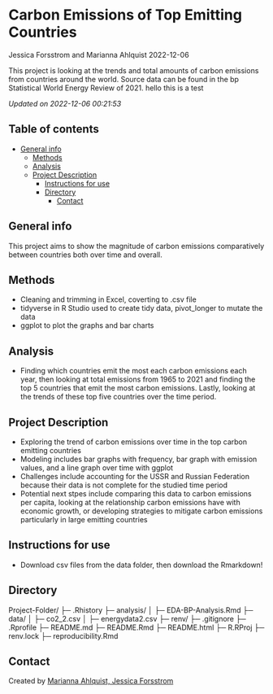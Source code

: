 Carbon Emissions of Top Emitting Countries
================
Jessica Forsstrom and Marianna Ahlquist
2022-12-06

<!-- Short Description  -->

This project is looking at the trends and total amounts of carbon
emissions from countries around the world. Source data can be found in
the bp Statistical World Energy Review of 2021. hello this is a test

*Updated on 2022-12-06 00:21:53*

<!-- README.md is generated from README.Rmd. Please edit that file -->

## Table of contents

-   [General info](#general-info)
    -   [Methods](#methods)
    -   [Analysis](#analysis)
    -   [Project Description](#project-description)
        -   [Instructions for use](#instructions-for-use)
        -   [Directory](#directory)
            -   [Contact](#contact)

## General info

This project aims to show the magnitude of carbon emissions
comparatively between countries both over time and overall.

## Methods

-   Cleaning and trimming in Excel, coverting to .csv file
-   tidyverse in R Studio used to create tidy data, pivot_longer to
    mutate the data
-   ggplot to plot the graphs and bar charts

## Analysis

-   Finding which countries emit the most each carbon emissions each
    year, then looking at total emissions from 1965 to 2021 and finding
    the top 5 countries that emit the most carbon emissions. Lastly,
    looking at the trends of these top five countries over the time
    period.

## Project Description

-   Exploring the trend of carbon emissions over time in the top carbon
    emitting countries
-   Modeling includes bar graphs with frequency, bar graph with emission
    values, and a line graph over time with ggplot
-   Challenges include accounting for the USSR and Russian Federation
    because their data is not complete for the studied time period
-   Potential next stpes include comparing this data to carbon emissions
    per capita, looking at the relationship carbon emissions have with
    economic growth, or developing strategies to mitigate carbon
    emissions particularly in large emitting countries

## Instructions for use

-   Download csv files from the data folder, then download the
    Rmarkdown!

## Directory

Project-Folder/ ├─ .Rhistory ├─ analysis/ │ ├─ EDA-BP-Analysis.Rmd ├─
data/ │ ├─ co2_2.csv │ ├─ energydata2.csv ├─ renv/ ├─ .gitignore ├─
.Rprofile ├─ README.md ├─ README.Rmd ├─ README.html ├─ R.RProj ├─
renv.lock ├─ reproducibility.Rmd

## Contact

Created by [Marianna Ahlquist, Jessica Forsstrom](website_URL)
